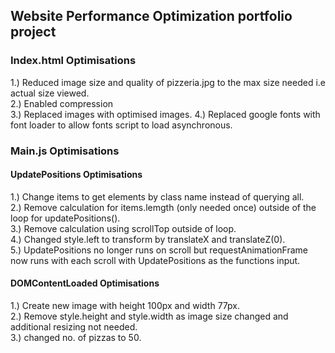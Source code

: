 ## Website Performance Optimization portfolio project

### Index.html Optimisations
1.) Reduced image size and quality of pizzeria.jpg to the max size needed i.e actual size viewed.<br>
2.) Enabled compression<br>
3.) Replaced images with optimised images.
4.) Replaced google fonts with font loader to allow fonts script to load asynchronous. 

### Main.js Optimisations










#### UpdatePositions Optimisations
1.) Change items to get elements by class name instead of querying all.<br>
2.) Remove calculation for items.lemgth (only needed once) outside of the loop for updatePositions().<br>
3.) Remove calculation using scrollTop outside of loop. <br>
4.) Changed style.left to transform by translateX and translateZ(0).<br>
5.) UpdatePositions no longer runs on scroll but requestAnimationFrame now runs with each scroll with UpdatePositions as the functions input.

#### DOMContentLoaded Optimisations
1.) Create new image with height 100px and width 77px.<br>
2.) Remove style.height and style.width as image size changed and additional resizing not needed.<br>
3.) changed no. of pizzas to 50.

